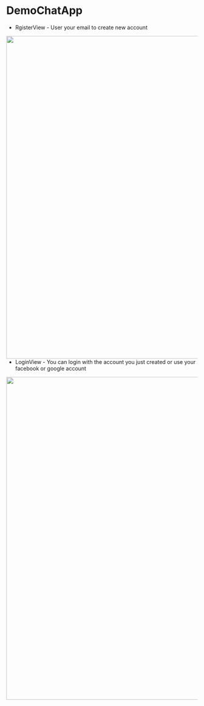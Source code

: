 # DemoChatApp
- RgisterView - User your email to create new account<br>
<img src="https://user-images.githubusercontent.com/54258059/103166905-3ac1ca00-4859-11eb-9aae-0e895739a4cc.png" align="left" height="850" width="550" >

- LoginView - You can login with the account you just created or use your facebook or google account<br>
<img src="https://user-images.githubusercontent.com/54258059/103166950-97bd8000-4859-11eb-82a5-9a44a0bd4358.png" align="left" height="850" width="550" >





